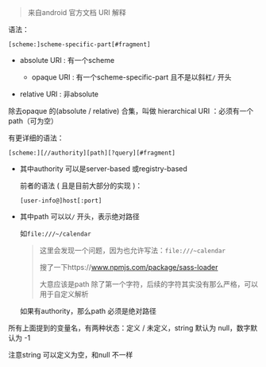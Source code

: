 > 来自android 官方文档 URI 解释  



语法：  

```
[scheme:]scheme-specific-part[#fragment]
```

- absolute URI : 有一个scheme  
  - opaque URI  : 有一个scheme-specific-part 且不是以斜杠`/` 开头  

- relative URI : 非absolute  



除去opaque 的(absolute / relative) 合集，叫做 hierarchical URI ：必须有一个path（可为空）         

有更详细的语法：  

```
[scheme:][//authority][path][?query][#fragment]
```

- 其中authority 可以是server-based 或registry-based   

  前者的语法 ( 且是目前大部分的实现 )：  

  ```
  [user-info@]host[:port]
  ```

- 其中path 可以以`/` 开头，表示绝对路径

  如`file:///~/calendar`  

  > 这里会发现一个问题，因为也允许写法：`file:///~calendar`  
  >
  > 搜了一下https://www.npmjs.com/package/sass-loader  
  >
  > 大意应该是path 除了第一个字符，后续的字符其实没有那么严格，可以用于自定义解析  
  
  如果有authority，那么path 必须是绝对路径    



所有上面提到的变量名，有两种状态：定义 / 未定义，string 默认为 null，数字默认为 -1    

注意string 可以定义为空，和null 不一样  















